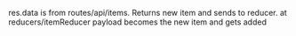 res.data is from routes/api/items. Returns new item and sends to reducer. at reducers/itemReducer payload becomes the new item and gets added